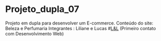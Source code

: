 # Projeto_dupla_07 
Projeto em dupla para desenvolver um E-commerce.
Conteúdo do site: Beleza e Perfumaria
Integrantes : Liliane e Lucas
#[L&L](https://lilianecypriano.github.io/Projeto_dupla_07/)
(Primeiro contato com Desenvolvimento Web)
